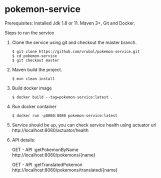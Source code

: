 # pokemon-service

Prerequisites:
Installed Jdk 1.8 or 11. Maven 3+, Git and Docker.

Steps to run the service

1. Clone the service using git and checkout the master branch.
   ```
   $ git clone https://github.com/vrubal/pokemon-service.git 
   $ cd pokemon-service
   $ git checkout master
   ```
2. Maven build the project.
   ```
   $ mvn clean install
   ```
3. Build docker image
   ```
   $ docker build --tag=pokemon-service:latest .
   ```
4. Run docker container
   ```
   $ docker run -p8080:8080 pokemon-service:latest
   ```
5. Service should be up, you can check service health using actuator url
   http://localhost:8080/actuator/health

6. API details:
   
   GET - API :getPokemonByName 
   http://localhost:8080/pokemons/{name}
  
   GET - API :getTranslatedPokemon
   http://localhost:8080/pokemons/translated/{name}

   
